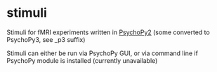 # stimuli

Stimuli for fMRI experiments written in [PsychoPy2](https://github.com/psychopy/psychopy/releases/tag/1.90.3) (some converted to PsychoPy3, see _p3 suffix)

Stimuli can either be run via PsychoPy GUI, or via command line if PsychoPy module is installed (currently unavailable)

